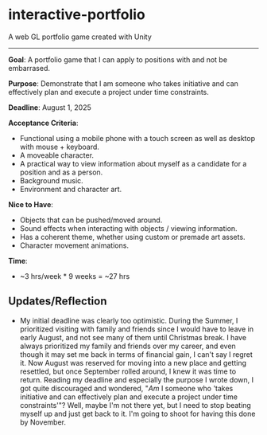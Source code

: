 # interactive-portfolio
A web GL portfolio game created with Unity

---
__Goal__: A portfolio game that I can apply to positions with and not be embarrased. 

__Purpose__: Demonstrate that I am someone who takes initiative and can effectively plan and execute a project under time constraints.

__Deadline__: August 1, 2025

__Acceptance Criteria__:
- Functional using a mobile phone with a touch screen as well as desktop with mouse + keyboard.
- A moveable character.
- A practical way to view information about myself as a candidate for a position and as a person.
- Background music.
- Environment and character art.

__Nice to Have__:
- Objects that can be pushed/moved around.
- Sound effects when interacting with objects / viewing information.
- Has a coherent theme, whether using custom or premade art assets.
- Character movement animations.

__Time__:
- ~3 hrs/week * 9 weeks = ~27 hrs

## Updates/Reflection

- My initial deadline was clearly too optimistic. During the Summer, I prioritized visiting with family and friends since I would have to leave in early August, and not see many of them until Christmas break. I have always prioritized my family and friends over my career, and even though it may set me back in terms of financial gain, I can't say I regret it. Now August was reserved for moving into a new place and getting resettled, but once September rolled around, I knew it was time to return. Reading my deadline and especially the purpose I wrote down, I got quite discouraged and wondered, "_Am_ I someone who 'takes initiative and can effectively plan and execute a project under time constraints'"? Well, maybe I'm not there yet, but I need to stop beating myself up and just get back to it. I'm going to shoot for having this done by November.